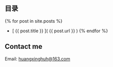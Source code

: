 ## 目录

{% for post in site.posts %}
- [ {{ post.title }} ]( {{ post.url }} )
{% endfor %}

## Contact me

Email: huangxinghuh@163.com
